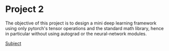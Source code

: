 # Project 2

The objective of this project is to design a mini deep learning framework using only pytorch's tensor operations and the standard math library, hence in particular without using autograd or the neural-network modules.

[Subject](https://github.com/SSappy/deep_learning_epfl/blob/master/project2/miniproject-2.pdf)
